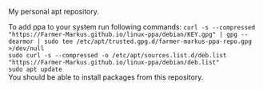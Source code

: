 My personal apt repository. <br />

To add ppa to your system run following commands:
`curl -s --compressed "https://Farmer-Markus.github.io/linux-ppa/debian/KEY.gpg" | gpg --dearmor | sudo tee /etc/apt/trusted.gpg.d/farmer-markus-ppa-repo.gpg >/dev/null` <br />
`sudo curl -s --compressed -o /etc/apt/sources.list.d/deb.list "https://Farmer-Markus.github.io/linux-ppa/debian/deb.list"` <br />
`sudo apt update` <br />
You should be able to install packages from this repository. <br />
